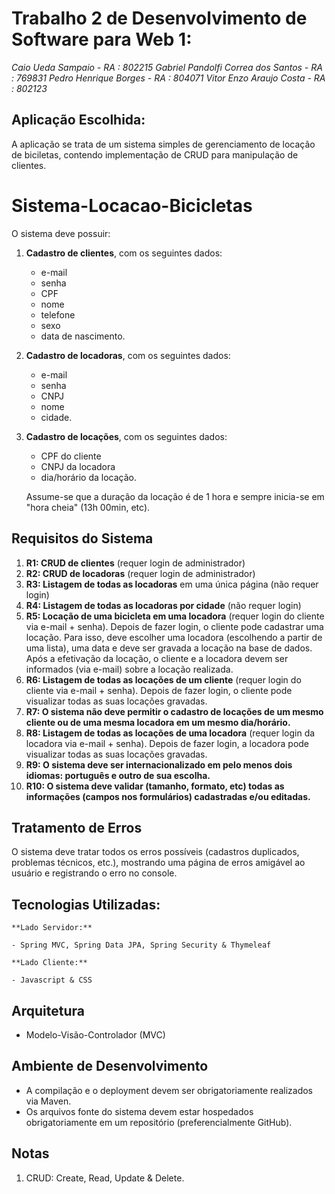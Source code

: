 # Trabalho 2 de Desenvolvimento de Software para Web 1:

*Caio Ueda Sampaio - RA : 802215*
*Gabriel Pandolfi Correa dos Santos - RA : 769831*
*Pedro Henrique Borges - RA : 804071*
*Vitor Enzo Araujo Costa - RA : 802123* 


## Aplicação Escolhida:

A aplicação se trata de um sistema simples de gerenciamento de locação de biciletas, contendo implementação de CRUD para manipulação de clientes. 

# Sistema-Locacao-Bicicletas

O sistema deve possuir:

1. **Cadastro de clientes**, com os seguintes dados: 
   - e-mail
   - senha
   - CPF
   - nome
   - telefone
   - sexo
   - data de nascimento.

2. **Cadastro de locadoras**, com os seguintes dados:
   - e-mail
   - senha
   - CNPJ
   - nome
   - cidade.

3. **Cadastro de locações**, com os seguintes dados:
   - CPF do cliente
   - CNPJ da locadora
   - dia/horário da locação.
   
   Assume-se que a duração da locação é de 1 hora e sempre inicia-se em "hora cheia" (13h 00min, etc).

## Requisitos do Sistema

1. **R1: CRUD de clientes** (requer login de administrador)
2. **R2: CRUD de locadoras** (requer login de administrador)
3. **R3: Listagem de todas as locadoras** em uma única página (não requer login)
4. **R4: Listagem de todas as locadoras por cidade** (não requer login)
5. **R5: Locação de uma bicicleta em uma locadora** (requer login do cliente via e-mail + senha). Depois de fazer login, o cliente pode cadastrar uma locação. Para isso, deve escolher uma locadora (escolhendo a partir de uma lista), uma data e deve ser gravada a locação na base de dados. Após a efetivação da locação, o cliente e a locadora devem ser informados (via e-mail) sobre a locação realizada.
6. **R6: Listagem de todas as locações de um cliente** (requer login do cliente via e-mail + senha). Depois de fazer login, o cliente pode visualizar todas as suas locações gravadas.
7. **R7: O sistema não deve permitir o cadastro de locações de um mesmo cliente ou de uma mesma locadora em um mesmo dia/horário.**
8. **R8: Listagem de todas as locações de uma locadora** (requer login da locadora via e-mail + senha). Depois de fazer login, a locadora pode visualizar todas as suas locações gravadas.
9. **R9: O sistema deve ser internacionalizado em pelo menos dois idiomas: português e outro de sua escolha.**
10. **R10: O sistema deve validar (tamanho, formato, etc) todas as informações (campos nos formulários) cadastradas e/ou editadas.** 


## Tratamento de Erros

O sistema deve tratar todos os erros possíveis (cadastros duplicados, problemas técnicos, etc.), mostrando uma página de erros amigável ao usuário e registrando o erro no console.

## Tecnologias Utilizadas:

    **Lado Servidor:**

    - Spring MVC, Spring Data JPA, Spring Security & Thymeleaf

    **Lado Cliente:**

    - Javascript & CSS

## Arquitetura 

- Modelo-Visão-Controlador (MVC)

## Ambiente de Desenvolvimento

- A compilação e o deployment devem ser obrigatoriamente realizados via Maven.
- Os arquivos fonte do sistema devem estar hospedados obrigatoriamente em um repositório (preferencialmente GitHub).

## Notas

1. CRUD: Create, Read, Update & Delete.





